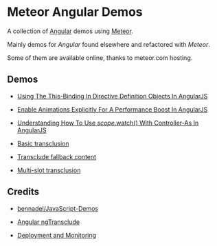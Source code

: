 # Meteor Angular Demos

A collection of [Angular](https://angularjs.org/) demos using [Meteor](https://www.meteor.com/).

Mainly demos for *Angular* found elsewhere and refactored with *Meteor*.

Some of them are available online, thanks to meteor.com hosting.

## Demos

* [Using The This-Binding In Directive Definition Objects In AngularJS](demos/meteor-angular-this-binding-in-ddo)

* [Enable Animations Explicitly For A Performance Boost In AngularJS](demos/meteor-angular-actively-enable-animations)

* [Understanding How To Use $scope.$watch() With Controller-As In AngularJS](demos/meteor-angular-scope-watch-ctrlas)

* [Basic transclusion](demos/meteor-angular-basic-transclude)

* [Transclude fallback content](demos/meteor-angular-transclude-fallback-client)

* [Multi-slot transclusion](demos/meteor-angular-demo-multi-slot-transclusionmeteor-angular-multi-slot-transclusion)



## Credits

* [bennadel/JavaScript-Demos](https://github.com/bennadel/JavaScript-Demos)

* [Angular ngTransclude](https://docs.angularjs.org/api/ng/directive/ngTransclude)

* [Deployment and Monitoring](http://guide.meteor.com/deployment.html)